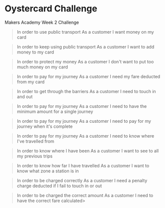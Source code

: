 # Oystercard Challenge

Makers Academy Week 2 Challenge

> In order to use public transport
> As a customer
> I want money on my card


> In order to keep using public transport
> As a customer
> I want to add money to my card


> In order to protect my money
> As a customer
> I don't want to put too much money on my card


> In order to pay for my journey
> As a customer
> I need my fare deducted from my card


> In order to get through the barriers
> As a customer
> I need to touch in and out


> In order to pay for my journey
> As a customer
> I need to have the minimum amount for a single journey


> In order to pay for my journey
> As a customer
> I need to pay for my journey when it's complete


> In order to pay for my journey
> As a customer
> I need to know where I've travelled from


> In order to know where I have been
> As a customer
> I want to see to all my previous trips


> In order to know how far I have travelled
> As a customer
> I want to know what zone a station is in


> In order to be charged correctly
> As a customer
> I need a penalty charge deducted if I fail to touch in or out


> In order to be charged the correct amount
> As a customer
> I need to have the correct fare calculated>